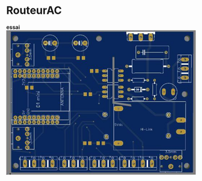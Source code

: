 # RouteurAC
<b> essai </b> 
<img src=https://github.com/regisgo62/RouteurAC/blob/master/Hardware/img1.jpg>
